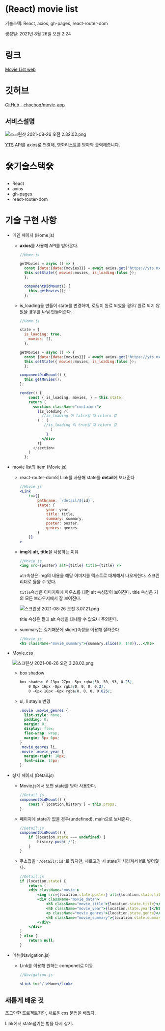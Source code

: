# (React) movie list

기술스택: React, axios, gh-pages, react-router-dom

생성일: 2021년 8월 26일 오전 2:24

# 링크

[Movie List web](https://chochoq.github.io/movie-app/#/)

# 깃허브

[GitHub - chochoq/movie-app](https://github.com/chochoq/movie-app)

## **서비스설명**

![스크린샷 2021-08-26 오전 2.32.02.png](https://persistent-fruit-85b.notion.site/image/https%3A%2F%2Fs3-us-west-2.amazonaws.com%2Fsecure.notion-static.com%2Fed95602f-23d3-4400-9258-9d3d7e4bb7f0%2F%E1%84%89%E1%85%B3%E1%84%8F%E1%85%B3%E1%84%85%E1%85%B5%E1%86%AB%E1%84%89%E1%85%A3%E1%86%BA_2021-08-26_%E1%84%8B%E1%85%A9%E1%84%8C%E1%85%A5%E1%86%AB_2.32.02.png?table=block&id=32ddbd6a-9b1d-449c-b41f-dc6b535f4f82&spaceId=a07b9679-e55c-4b34-ad51-a4e7fac6c83a&width=6680&userId=&cache=v2)

[YTS](https://yts.mx/) API를 axios로 연결해, 영화리스트를 받아와 출력해줍니다.

# 🛠기술스택🛠

- React
- axios
- gh-pages
- react-router-dom

# 기술 구현 사항

- 메인 페이지 (Home.js)
    - **axios**를 사용해 API를 받아온다.

        ```jsx
        //Home.js

        getMovies = async () => {
          const {data:{data:{movies}}} = await axios.get('https://yts.mx/api/v2/list_movies.json?sort_by=rating');
          this.setState({ movies:movies, is_loading:false });
          };

          componentDidMount() {
            this.getMovies();
          };
        ```

    - is_loading을 만들어 state를 변경하며, 로딩이 완료 되었을 경우/ 완료 되지 않았을 경우를 나눠 만들어준다.

        ```jsx
        //Home.js

        state = {
          is_loading: true,
        	movies: [],
          };

        getMovies = async () => {
          const {data:{data:{movies}}} = await axios.get('https://yts.mx/api/v2/list_movies.json?sort_by=rating');
          this.setState({ movies:movies, is_loading:false });
          };

        componentDidMount() {
          this.getMovies();
        };

        render() {
            const { is_loading, movies, } = this.state;
            return (
              <section className="container">
                {is_loading ?(
                  //is_loading 이 false일 때 return 값
                ) : (
                   //is_loading 이 true일 때 return 값
                      )
                    }
                  </div>
                )}
              </section>
            )
          };
        ```

- movie list의 item (Movie.js)
    - react-router-dom의 Link를 사용해 state를 **detail**에 보내준다

        ```jsx
        //Movie.js
        <Link
            to={{
                pathname: `/detail/${id}`,
                state: {
                    year: year,
                    title: title,
                    summary: summary,
                    poster: poster,
                    genres: genres
                }   
            }}
        >
        ```

    - **img**에 **alt, title**을 사용하는 이유

        ```jsx
        //Movie.js
        <img src={poster} alt={title} title={title} />
        ```

        `alt`속성은 img의 내용을 해당 이미지를 텍스트로 대체해서 나오게한다. 스크린 리더로 들을 수 있다.

        `title`속성은 이미지위에 마우스를 대면 alt 속성값이 보여진다. title 속성은 거의 모든 브라우저에서 잘 보여진다.

        ![스크린샷 2021-08-26 오전 3.07.21.png](https://persistent-fruit-85b.notion.site/image/https%3A%2F%2Fs3-us-west-2.amazonaws.com%2Fsecure.notion-static.com%2Fea6d668b-bcff-4a86-bee5-ee3df0b7660c%2F%E1%84%89%E1%85%B3%E1%84%8F%E1%85%B3%E1%84%85%E1%85%B5%E1%86%AB%E1%84%89%E1%85%A3%E1%86%BA_2021-08-26_%E1%84%8B%E1%85%A9%E1%84%8C%E1%85%A5%E1%86%AB_3.07.21.png?table=block&id=ca4a9376-d2c2-4181-9545-63713f5a076f&spaceId=a07b9679-e55c-4b34-ad51-a4e7fac6c83a&width=1310&userId=&cache=v2)

        title 속성은 절대 alt 속성을 대체할 수 없으니 주의한다.

    - summary는 길기때문에 slice()속성을 이용해 잘라준다

        ```jsx
        //Movie.js
        <h5 className="movie_summary">{summary.slice(0, 140)}...</h5>
        ```

- Movie.css

    ![스크린샷 2021-08-26 오전 3.28.02.png](https://persistent-fruit-85b.notion.site/image/https%3A%2F%2Fs3-us-west-2.amazonaws.com%2Fsecure.notion-static.com%2Fc1888cdf-9c81-4f2d-a00f-4751dc92f8ce%2F%E1%84%89%E1%85%B3%E1%84%8F%E1%85%B3%E1%84%85%E1%85%B5%E1%86%AB%E1%84%89%E1%85%A3%E1%86%BA_2021-08-26_%E1%84%8B%E1%85%A9%E1%84%8C%E1%85%A5%E1%86%AB_3.28.02.png?table=block&id=0b60e217-af72-4e27-a024-26d9e8f9106c&spaceId=a07b9679-e55c-4b34-ad51-a4e7fac6c83a&width=770&userId=&cache=v2)

    - box shadow

        ```css
        box-shadow: 0 13px 27px -5px rgba(50, 50, 93, 0.25),
            0 8px 16px -8px rgba(0, 0, 0, 0.3), 
            0 -6px 16px -6px rgba(0, 0, 0, 0.025);
        ```

    - ul, li stayle 변경

        ```css
        .movie .movie_genres {
          list-style: none;
          padding: 0;
          margin: 0;
          display: flex;
          flex-wrap: wrap;
          margin: 5px 0px;
        }
        .movie_genres li,
        .movie .movie_year {
          margin-right: 10px;
          font-size: 14px;
        }
        ```

- 상세 페이지 (Detail.js)
    - Movie.js에서 보면 state를 받아 사용한다.

        ```jsx
        //Detail.js
        componentDidMount() {
            const { location,history } = this.props;
        }
        ```

    - 페이지에 state가 없을 경우(undefined), main으로 보내준다.

        ```jsx
        //Detail.js
        componentDidMount() {
            if (location.state === undefined) {
                history.push('/');
            }
        }
        ```

    - 주소값을 `'/detail/:id'`로 줬지만, 새로고침 시 state가 사라져서 if로 넣어줬다.

        ```jsx
        //Detail.js
        if (location.state) {
            return (
            <div className='movie'>
                <img src={location.state.poster} alt={location.state.title} title={location.state.title} />
                <div className="movie_data">
                    <h3 className="movie_title">{location.state.title}</h3>
                    <h5 className="movie_year">{location.state.year}</h5>
                    <p className="movie_genres">{location.state.genre}</p>
                    <h5 className="movie_summary">{location.state.summary}</h5>
                </div>
            </div>
        )
        } else {
            return null;
        }
        ```

- 메뉴(Navigation.js)
    - Link를 이용해 원하는 componet로 이동

        ```jsx
        //Navigation.js

        <Link to='/'>Home</Link>
        ```

## 새롭게 배운 것

조그만한 프로젝트지만, 새로운 css 문법을 배웠다.

Link에서 state넘기는 법을 다시 상기.